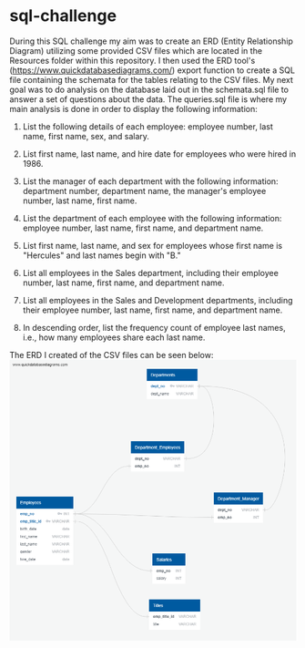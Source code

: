 # sql-challenge
During this SQL challenge my aim was to create an ERD (Entity Relationship Diagram) utilizing some provided CSV files which are located in the Resources folder within this repository. I then used the ERD tool's (https://www.quickdatabasediagrams.com/) export function to create a SQL file containing the schemata for the tables relating to the CSV files. My next goal was to do analysis on the database laid out in the schemata.sql file to answer a set of questions about the data. The queries.sql file is where my main analysis is done in order to display the following information:  
1. List the following details of each employee: employee number, last name, first name, sex, and salary.  

2. List first name, last name, and hire date for employees who were hired in 1986.  

3. List the manager of each department with the following information: department number, department name, the manager's employee number, last name, first name.  

4. List the department of each employee with the following information: employee number, last name, first name, and department name.  

5. List first name, last name, and sex for employees whose first name is "Hercules" and last names begin with "B."  

6. List all employees in the Sales department, including their employee number, last name, first name, and department name.  

7. List all employees in the Sales and Development departments, including their employee number, last name, first name, and department name.  

8. In descending order, list the frequency count of employee last names, i.e., how many employees share each last name.   

The ERD I created of the CSV files can be seen below:  
![alt text](https://github.com/PuckishKnave/sql-challenge/blob/main/EmployeeSQL/EmployeeERD.png?raw=true)